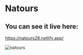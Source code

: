 # Natours

## You can see it live here: 
https://natours28.netlify.app/

<img src="https://github.com/Alexandra2888/Natours" alt="natours"/>
